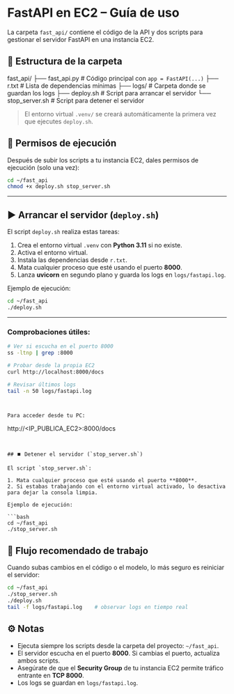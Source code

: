 
# FastAPI en EC2 – Guía de uso

La carpeta `fast_api/` contiene el código de la API y dos scripts para gestionar el servidor FastAPI en una instancia EC2.



## 📂 Estructura de la carpeta


fast\_api/
├── fast\_api.py       # Código principal con `app = FastAPI(...)`
├── r.txt             # Lista de dependencias mínimas
├── logs/             # Carpeta donde se guardan los logs
├── deploy.sh         # Script para arrancar el servidor
└── stop\_server.sh    # Script para detener el servidor



> El entorno virtual `.venv/` se creará automáticamente la primera vez que ejecutes `deploy.sh`.



## 🔐 Permisos de ejecución

Después de subir los scripts a tu instancia EC2, dales permisos de ejecución (solo una vez):

```bash
cd ~/fast_api
chmod +x deploy.sh stop_server.sh
````

---

## ▶️ Arrancar el servidor (`deploy.sh`)

El script `deploy.sh` realiza estas tareas:

1. Crea el entorno virtual `.venv` con **Python 3.11** si no existe.
2. Activa el entorno virtual.
3. Instala las dependencias desde `r.txt`.
4. Mata cualquier proceso que esté usando el puerto **8000**.
5. Lanza **uvicorn** en segundo plano y guarda los logs en `logs/fastapi.log`.

Ejemplo de ejecución:

```bash
cd ~/fast_api
./deploy.sh
```

---

### Comprobaciones útiles:


```bash
# Ver si escucha en el puerto 8000
ss -ltnp | grep :8000

# Probar desde la propia EC2
curl http://localhost:8000/docs

# Revisar últimos logs
tail -n 50 logs/fastapi.log
```

```


Para acceder desde tu PC:

```
http://<IP_PUBLICA_EC2>:8000/docs
```


## ⏹️ Detener el servidor (`stop_server.sh`)

El script `stop_server.sh`:

1. Mata cualquier proceso que esté usando el puerto **8000**.
2. Si estabas trabajando con el entorno virtual activado, lo desactiva para dejar la consola limpia.

Ejemplo de ejecución:

```bash
cd ~/fast_api
./stop_server.sh
```


## 🔄 Flujo recomendado de trabajo

Cuando subas cambios en el código o el modelo, lo más seguro es reiniciar el servidor:

```bash
cd ~/fast_api
./stop_server.sh
./deploy.sh
tail -f logs/fastapi.log    # observar logs en tiempo real
```

## ⚙️ Notas

* Ejecuta siempre los scripts desde la carpeta del proyecto: `~/fast_api`.
* El servidor escucha en el puerto **8000**. Si cambias el puerto, actualiza ambos scripts.
* Asegúrate de que el **Security Group** de tu instancia EC2 permite tráfico entrante en **TCP 8000**.
* Los logs se guardan en `logs/fastapi.log`.
